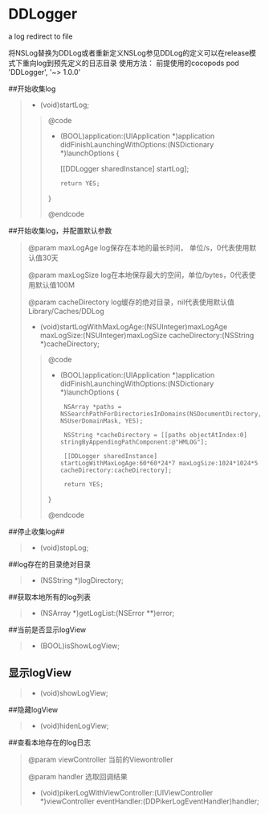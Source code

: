 # DDLogger
a log redirect to file 

将NSLog替换为DDLog或者重新定义NSLog参见DDLog的定义可以在release模式下重向log到预先定义的日志目录
使用方法：
前提使用的cocopods
pod 'DDLogger', '~> 1.0.0'

##开始收集log
>- (void)startLog;
>
> >@code
> >
> >- (BOOL)application:(UIApplication *)application didFinishLaunchingWithOptions:(NSDictionary *)launchOptions {
> >
> >      [[DDLogger sharedInstance] startLog];
> >
> >       return YES;
> >
> >}
> >
> >@endcode
> >

##开始收集log，并配置默认参数
>
>  @param maxLogAge      log保存在本地的最长时间， 单位/s，0代表使用默认值30天
>
>  @param maxLogSize     log在本地保存最大的空间，单位/bytes，0代表使用默认值100M
>
>  @param cacheDirectory log缓存的绝对目录，nil代表使用默认值Library/Caches/DDLog
>
>- (void)startLogWithMaxLogAge:(NSUInteger)maxLogAge maxLogSize:(NSUInteger)maxLogSize cacheDirectory:(NSString *)cacheDirectory;
>
> >@code
> >
> >- (BOOL)application:(UIApplication *)application didFinishLaunchingWithOptions:(NSDictionary *)launchOptions {
> >
> >        NSArray *paths = NSSearchPathForDirectoriesInDomains(NSDocumentDirectory, NSUserDomainMask, YES);
> >
> >        NSString *cacheDirectory = [[paths objectAtIndex:0] stringByAppendingPathComponent:@"HMLOG"];
> >
> >        [[DDLogger sharedInstance] startLogWithMaxLogAge:60*60*24*7 maxLogSize:1024*1024*5 cacheDirectory:cacheDirectory]; 
> >
> >        return YES;
> >
> > }
> >
> > @endcode
> >

##停止收集log##
>- (void)stopLog;

##log存在的目录绝对目录
>- (NSString *)logDirectory;

##获取本地所有的log列表
>- (NSArray *)getLogList:(NSError **)error;


##当前是否显示logView
>- (BOOL)isShowLogView;

## 显示logView
>- (void)showLogView;

##隐藏logView
>- (void)hidenLogView;


##查看本地存在的log日志
>
>  @param viewController 当前的Viewontroller
>
>  @param handler        选取回调结果
>
>- (void)pikerLogWithViewController:(UIViewController *)viewController eventHandler:(DDPikerLogEventHandler)handler;
